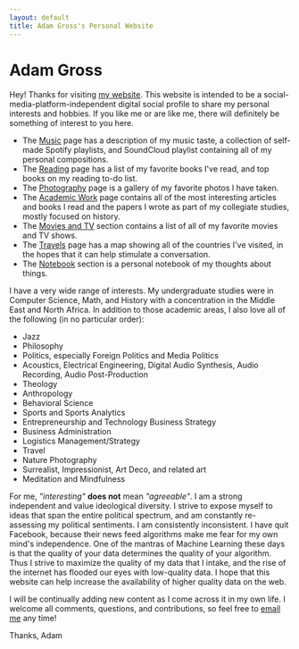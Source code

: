 ```yaml
---
layout: default
title: Adam Gross's Personal Website
---
```

<meta property="og:image" content="https://lh3.googleusercontent.com/4ACILfckSFi_5ySFzSckV49SWuCc3dAY_kifsvBg0OMOeSvkD8xnduRBrovoPafLaNJHFA-YlvfJtbA0G4gQUIj4iYXctSqH_yN41BA2c-cUrLsBeyWs_ZYTJrx0ZvjLki403X7ZgSo=w2400" />

# Adam Gross
Hey! Thanks for visiting [my website](http://amgross.me). This website is intended to be a social-media-platform-independent digital social profile to share my personal interests and hobbies. If you like me or are like me, there will definitely be something of interest to you here.

* The [Music](/music) page has a description of my music taste, a collection of self-made Spotify playlists, and SoundCloud playlist containing all of my personal compositions.
* The [Reading](/reading) page has a list of my favorite books I've read, and top books on my reading to-do list.
* The [Photography](/photography) page is a gallery of my favorite photos I have taken.
* The [Academic Work](/academic_work) page contains all of the most interesting articles and books I read and the papers I wrote as part of my collegiate studies, mostly focused on history.
* The [Movies and TV](/movies_tv) section contains a list of all of my favorite movies and TV shows.
* The [Travels](/travels) page has a map showing all of the countries I've visited, in the hopes that it can help stimulate a conversation.
* The [Notebook](/notebook) section is a personal notebook of my thoughts about things. 

I have a very wide range of interests. My undergraduate studies were in Computer Science, Math, and History with a concentration in the Middle East and North Africa. In addition to those academic areas, I also love all of the following (in no particular order):

* Jazz
* Philosophy
* Politics, especially Foreign Politics and Media Politics
* Acoustics, Electrical Engineering, Digital Audio Synthesis, Audio Recording, Audio Post-Production
* Theology
* Anthropology
* Behavioral Science
* Sports and Sports Analytics
* Entrepreneurship and  Technology Business Strategy
* Business Administration
* Logistics Management/Strategy
* Travel
* Nature Photography
* Surrealist, Impressionist, Art Deco, and related art
* Meditation and Mindfulness

For me, *"interesting"* **does not** mean *"agreeable"*. I am a strong independent and value ideological diversity. I strive to expose myself to ideas that span the entire political spectrum, and am constantly re-assessing my political sentiments. I am consistently inconsistent. I have quit Facebook, because their news feed algorithms make me fear for my own mind's independence. One of the mantras of Machine Learning these days is that the quality of your data determines the quality of your algorithm. Thus I strive to maximize the quality of my data that I intake, and the rise of the internet has flooded our eyes with low-quality data. I hope that this website can help increase the availability of higher quality data on the web.

I will be continually adding new content as I come across it in my own life. I welcome all comments, questions, and contributions, so feel free to [email me](mailto:adam.gross.email@gmail.com) any time!

Thanks, Adam
